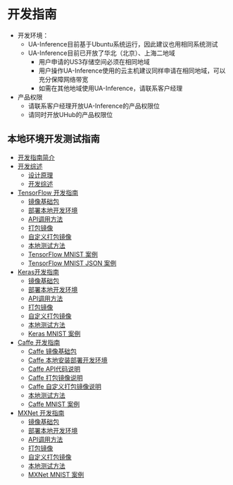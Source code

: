 

# 开发指南

  * 开发环境：
	  * UA-Inference目前基于Ubuntu系统运行，因此建议也用相同系统测试
	  * UA-Inference目前已开放了华北（北京）、上海二地域
		* 用户申请的US3存储空间必须在相同地域
		* 用户操作UA-Inference使用的云主机建议同样申请在相同地域，可以充分保障网络带宽
		* 如需在其他地域使用UA-Inference，请联系客户经理
  * 产品权限
	* 请联系客户经理开放UA-Inference的产品权限位
	* 请同时开放UHub的产品权限位

## 本地环境开发测试指南

* [开发指南简介](uai-inference/guide/intro)
* [开发综述](uai-inference/guide/general)
    * [设计原理](uai-inference/guide/general/principle)
    * [开发综述](uai-inference/guide/general/dev-principle)
* [TensorFlow 开发指南](uai-inference/guide/tensorflow)
    * [镜像基础包](uai-inference/guide/tensorflow/packages)
    * [部署本地开发环境](uai-inference/guide/tensorflow/local)
    * [API调用方法](uai-inference/guide/tensorflow/coding)
    * [打包镜像](uai-inference/guide/tensorflow/pack)
    * [自定义打包镜像](uai-inference/guide/tensorflow/self-pack)
    * [本地测试方法](uai-inference/guide/tensorflow/test)
    * [TensorFlow MNIST 案例](uai-inference/guide/tensorflow/mnist)
    * [TensorFlow MNIST JSON 案例](uai-inference/guide/tensorflow/mnist-json)
* [Keras开发指南](uai-inference/guide/keras)
    * [镜像基础包](uai-inference/guide/keras/packages)
    * [部署本地开发环境](uai-inference/guide/keras/local)
    * [API调用方法](uai-inference/guide/keras/coding)
    * [打包镜像](uai-inference/guide/keras/pack)
    * [自定义打包镜像](uai-inference/guide/keras/self-pack)
    * [本地测试方法](uai-inference/guide/keras/test)
    * [Keras MNIST 案例](uai-inference/guide/keras/example)
* [Caffe 开发指南](uai-inference/guide/caffe)
    * [Caffe 镜像基础包](uai-inference/guide/caffe/packages)
    * [Caffe 本地安装部署开发环境](uai-inference/guide/caffe/local)
    * [Caffe API代码说明](uai-inference/guide/caffe/coding)
    * [Caffe 打包镜像说明](uai-inference/guide/caffe/pack)
    * [Caffe 自定义打包镜像说明](uai-inference/guide/caffe/self-pack)
    * [本地测试方法](uai-inference/guide/caffe/test)
    * [Caffe MNIST 案例](uai-inference/guide/caffe/example)
* [MXNet 开发指南](uai-inference/guide/mxnet)
    * [镜像基础包](uai-inference/guide/mxnet/packages)
    * [部署本地开发环境](uai-inference/guide/mxnet/local)
    * [API调用方法](uai-inference/guide/mxnet/coding)
    * [打包镜像](uai-inference/guide/mxnet/pack)
    * [自定义打包镜像](uai-inference/guide/mxnet/self-pack)
    * [本地测试方法](uai-inference/guide/mxnet/test)
    * [MXNet MNIST 案例](uai-inference/guide/mxnet/example)

